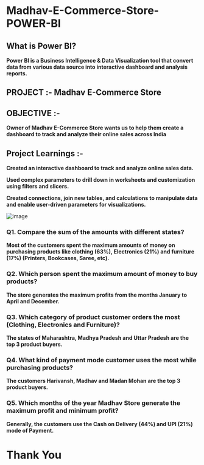 # Madhav-E-Commerce-Store-POWER-BI

## What is Power BI?
**Power BI is a Business Intelligence & Data Visualization tool that convert data from various data source into interactive dashboard and analysis reports.**

## PROJECT :- Madhav E-Commerce Store


## OBJECTIVE :-
**Owner of Madhav E-Commerce Store wants us to help them create a dashboard to track and analyze their online sales across India**


## Project Learnings :-
  **Created an interactive dashboard to track and analyze online sales data.**

 **Used complex parameters to drill down in worksheets and customization using filters and slicers.**

 **Created connections, join new tables, and calculations to manipulate data and enable user-driven parameters for visualizations.**


![image](https://github.com/SainathPawar75/Madhav-E-Commerce-Store/assets/139794162/0a7b4011-dee3-4cd7-a905-675731ce8603)

### Q1. Compare the sum of the amounts with different states?
  **Most of the customers spent the maximum amounts of money on purchasing products like clothing (63%), Electronics (21%) and furniture (17%) 
   (Printers, Bookcases, Saree, etc).**


### Q2. Which person spent the maximum amount of money to buy products?
   **The store generates the maximum profits from the months January to April and December.**


### Q3. Which category of product customer orders the most (Clothing, Electronics and Furniture)?
**The states of Maharashtra, Madhya Pradesh and Uttar Pradesh are the top 3 product buyers.**


### Q4. What kind of payment mode customer uses the most while purchasing products?
**The customers Harivansh, Madhav and Madan Mohan are the top 3 product buyers.**


### Q5. Which months of the year Madhav Store generate the maximum profit and minimum profit?
**Generally, the customers use the Cash on Delivery (44%) and UPI (21%) mode of Payment.**



 # Thank You



